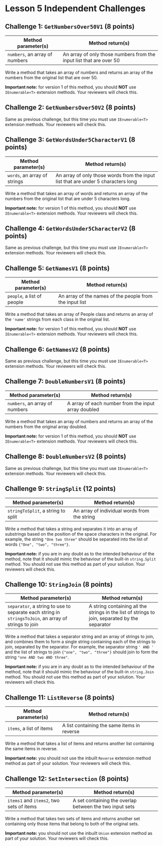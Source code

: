 # Lesson 5 Independent Challenges

## Challenge 1: `GetNumbersOver50V1` (8 points)

| Method parameter(s)        | Method return(s)                                                |
|------------------------------|-------------------------------------------------------------------|
| `numbers`, an array of numbers | An array of only those numbers from the input list that are over 50 |

Write a method that takes an array of numbers and returns an array of the numbers from the original list that are over 50.

**Important note:** for version 1 of this method, you should **NOT** use `IEnumerable<T>` extension methods. Your reviewers will check this.

## Challenge 2: `GetNumbersOver50V2` (8 points)

Same as previous challenge, but this time you must use `IEnumerable<T>` extension methods. Your reviewers will check this.

## Challenge 3: `GetWordsUnder5CharacterV1` (8 points)

| Method parameter(s)      | Method return(s)                                                              |
|----------------------------|---------------------------------------------------------------------------------|
| `words`, an array of strings | An array of only those words from the input list that are under 5 characters long |

Write a method that takes an array of words and returns an array of the numbers from the original list that are under 5 characters long.

**Important note:** for version 1 of this method, you should **NOT** use `IEnumerable<T>` extension methods. Your reviewers will check this.

## Challenge 4: `GetWordsUnder5CharacterV2` (8 points)

Same as previous challenge, but this time you must use `IEnumerable<T>` extension methods. Your reviewers will check this.

## Challenge 5: `GetNamesV1` (8 points)

| Method parameter(s)                                | Method return(s)                                    |
|------------------------------------------------------|-------------------------------------------------------|
| `people`, a list of people | An array of the names of the people from the input list |

Write a method that takes an array of People class and returns an array of the `'name'` strings from each class in the original list.

**Important note:** for version 1 of this method, you should **NOT** use `IEnumerable<T>` extension methods. Your reviewers will check this.

## Challenge 6: `GetNamesV2` (8 points)

Same as previous challenge, but this time you must use `IEnumerable<T>` extension methods. Your reviewers will check this.

## Challenge 7: `DoubleNumbersV1` (8 points)

| Method parameter(s)        | Method return(s)                                |
|------------------------------|---------------------------------------------------|
| `numbers`, an array of numbers | A array of each number from the input array doubled |

Write a method that takes an array of numbers and returns an array of the numbers from the original array doubled.

**Important note:** for version 1 of this method, you should **NOT** use `IEnumerable<T>` extension methods. Your reviewers will check this.

## Challenge 8: `DoubleNumbersV2` (8 points)

Same as previous challenge, but this time you must use `IEnumerable<T>` extension methods. Your reviewers will check this.

## Challenge 9: `StringSplit` (12 points)

| Method parameter(s)                | Method return(s)                         |
|--------------------------------------|--------------------------------------------|
| `stringToSplit`, a string to split | An array of individual words from the string |

Write a method that takes a string and separates it into an array of substrings based on the position of the space characters in the original. For example, the string `"One two three"` should be separated into the list of words `{"One", "two", "three"}`.

**Important note:** if you are in any doubt as to the intended behaviour of the method, note that it should mimic the behaviour of the built-in `string.Split` method. You should not use this method as part of your solution. Your reviewers will check this.

## Challenge 10: `StringJoin` (8 points)

| Method parameter(s)                                                                                | Method return(s)                                                                             |
|------------------------------------------------------------------------------------------------------|------------------------------------------------------------------------------------------------|
| `separator`, a string to use to separate each string in `stringsToJoin`, an array of strings to join | A string containing all the strings in the list of strings to join, separated by the separator |

Write a method that takes a separator string and an array of strings to join, and combines them to form a single string containing each of the strings to join, separated by the separator. For example, the separator string `' AND '` and the list of strings to join `{"one", "two", "three"}` should join to form the string `"one AND two AND three"`.

**Important note:** if you are in any doubt as to the intended behaviour of the method, note that it should mimic the behaviour of the built-in `string.Join` method. You should not use this method as part of your solution. Your reviewers will check this.

## Challenge 11: `ListReverse` (8 points)

| Method parameter(s)    | Method return(s)                          |
|--------------------------|---------------------------------------------|
| `items`, a list of items | A list containing the same items in reverse |

Write a method that takes a list of items and returns another list containing the same items in reverse.

**Important note:** you should not use the inbuilt `Reverse` extension method method as part of your solution. Your reviewers will check this.

## Challenge 12: `SetIntersection` (8 points)

| Method parameter(s)                      | Method return(s)                                      |
|--------------------------------------------|---------------------------------------------------------|
| `items1` and `items2`, two sets of items | A set containing the overlap between the two input sets |

Write a method that takes two sets of items and returns another set containing only those items that belong to both of the original sets.

**Important note:** you should not use the inbuilt `Union` extension method as part of your solution. Your reviewers will check this.
